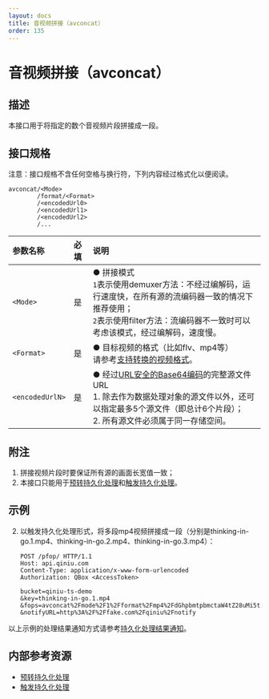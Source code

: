 ```yaml
---
layout: docs
title: 音视频拼接（avconcat）
order: 135
---
```


<a id="avconcat"></a>
# 音视频拼接（avconcat）

<a id="avconcat-description"></a>
## 描述

本接口用于将指定的数个音视频片段拼接成一段。

<a id="avconcat-specification"></a>
## 接口规格

注意：接口规格不含任何空格与换行符，下列内容经过格式化以便阅读。  

```
avconcat/<Mode>
        /format/<Format>
        /<encodedUrl0>
        /<encodedUrl1>
        /<encodedUrl2>
        /...
```

参数名称                | 必填 | 说明
:---------------------- | :--- | :---------------------------------------------------------------
`<Mode>`                | 是   | ● 拼接模式<br>`1`表示使用demuxer方法：不经过编解码，运行速度快，在所有源的流编码器一致的情况下推荐使用；<br>`2`表示使用filter方法：流编码器不一致时可以考虑该模式，经过编解码，速度慢。
`<Format>`              | 是   | ● 目标视频的格式（比如flv、mp4等）<br>请参考[支持转换的视频格式](http://ffmpeg.org/general.html#File-Formats)。
`<encodedUrlN>`         | 是   | ● 经过[URL安全的Base64编码][urlsafeBase64Href]的完整源文件URL<br>1. 除去作为数据处理对象的源文件以外，还可以指定最多5个源文件（即总计6个片段）；<br>2. 所有源文件必须属于同一存储空间。

<a id="avconcat-remarks"></a>
## 附注

1. 拼接视频片段时要保证所有源的画面长宽值一致；
2. 本接口只能用于[预转持久化处理][persistentOpsHref]和[触发持久化处理][pfopHref]。

<a id="avconcat-samples"></a>
## 示例

2. 以触发持久化处理形式，将多段mp4视频拼接成一段（分别是thinking-in-go.1.mp4、thinking-in-go.2.mp4、thinking-in-go.3.mp4）：  

	```
    POST /pfop/ HTTP/1.1
    Host: api.qiniu.com
    Content-Type: application/x-www-form-urlencoded
    Authorization: QBox <AccessToken>

    bucket=qiniu-ts-demo
    &key=thinking-in-go.1.mp4
    &fops=avconcat%2Fmode%2F1%2Fformat%2Fmp4%2FdGhpbmtpbmctaW4tZ28uMi5tcDQ%3D%2FdGhpbmtpbmctaW4tZ28uMy5tcDQ%3D
    &notifyURL=http%3A%2F%2Ffake.com%2Fqiniu%2Fnotify
	```

以上示例的处理结果通知方式请参考[持久化处理结果通知][pfopNotificationHref]。  

<a id="avconcat-internal-resources"></a>
## 内部参考资源

- [预转持久化处理][persistentOpsHref]
- [触发持久化处理][pfopHref]

[persistentOpsHref]: ../../security/put-policy.html#put-policy-persistent-ops "预转持久化处理"
[pfopHref]:          ../pfop/pfop.html                                        "触发持久化处理"
[pfopNotificationHref]: ../pfop/pfop.html#pfop-notification                   "持久化处理结果通知"

[urlsafeBase64Href]: ../../../overview/appendix.html#urlsafe-base64 "URL安全的Base64编码"
